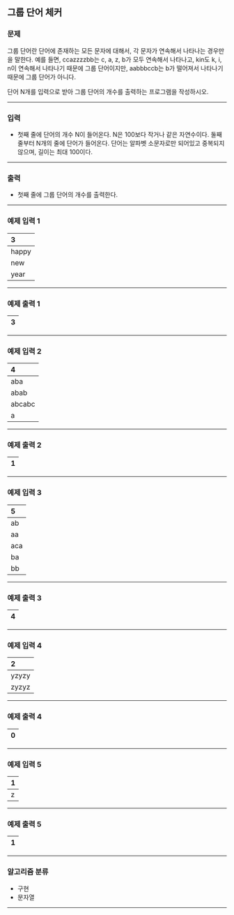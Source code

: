 그룹 단어 체커
-------------
### 문제

그룹 단어란 단어에 존재하는 모든 문자에 대해서, 각 문자가 연속해서 나타나는 경우만을 말한다. 예를 들면, ccazzzzbb는 c, a, z, b가 모두 연속해서 나타나고, kin도 k, i, n이 연속해서 나타나기 때문에 그룹 단어이지만, aabbbccb는 b가 떨어져서 나타나기 때문에 그룹 단어가 아니다.

단어 N개를 입력으로 받아 그룹 단어의 개수를 출력하는 프로그램을 작성하시오.

- - -

### 입력
* 첫째 줄에 단어의 개수 N이 들어온다. N은 100보다 작거나 같은 자연수이다. 둘째 줄부터 N개의 줄에 단어가 들어온다. 단어는 알파벳 소문자로만 되어있고 중복되지 않으며, 길이는 최대 100이다.

- - -

### 출력
* 첫째 줄에 그룹 단어의 개수를 출력한다.

- - -

### 예제 입력 1
|3|
|:---|
|happy|
|new|
|year|

- - -

### 예제 출력 1
|3|
|:---|

- - -

### 예제 입력 2
|4|
|:---|
|aba|
|abab|
|abcabc|
|a|

- - -

### 예제 출력 2
|1|
|:---|

- - -

### 예제 입력 3
|5|
|:---|
|ab|
|aa|
|aca|
|ba|
|bb|

- - -

### 예제 출력 3
|4|
|:---|

- - -

### 예제 입력 4
|2|
|:---|
|yzyzy|
|zyzyz|

- - -

### 예제 출력 4
|0|
|:---|

- - -

### 예제 입력 5
|1|
|:---|
|z|

- - -

### 예제 출력 5
|1|
|:---|

- - -

### 알고리즘 분류
* 구현
* 문자열

- - -